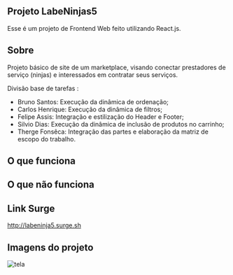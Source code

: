 ## Projeto LabeNinjas5

Esse é um projeto de Frontend Web feito utilizando React.js.

## Sobre

Projeto básico de site de um marketplace, visando conectar prestadores de serviço (ninjas) e interessados em contratar seus serviços.

Divisão base de tarefas :
- Bruno Santos: Execução da dinâmica de ordenação;
- Carlos Henrique: Execução da dinâmica de filtros;
- Felipe Assis: Integração e estilização do Header e Footer;
- Silvio Dias: Execução da dinâmica de inclusão de produtos no carrinho;
- Therge Fonsêca: Integração das partes e elaboração da matriz de escopo do trabalho.

## O que funciona


## O que não funciona


## Link Surge

http://labeninja5.surge.sh

## Imagens do projeto
![tela](https://user-images.githubusercontent.com/81280346/120034865-128af280-bfd4-11eb-86c4-08bc0293d4f8.jpg)
